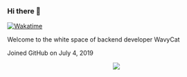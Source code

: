 ### Hi there 👋
[![Wakatime](https://wakatime.com/badge/user/4d385370-f82a-45c4-a4b9-9353d2226a3b.svg)](https://wakatime.com/@wavycat)

Welcome to the white space of backend developer WavyCat

Joined GitHub on July 4, 2019

<p align="center">
  <a href="https://skillicons.dev">
    <img src="[https://skillicons.dev/icons?i=git,kubernetes,docker,c,vim](https://skillicons.dev/icons?i=py,flask,fastapi,go,docker,git,github,githubactions,idea,bash,powershell,discord,linux,postgres,mysql,sqlite,redis,firebase,supabase,aws,cloudflare,workers)" />
  </a>
</p>
